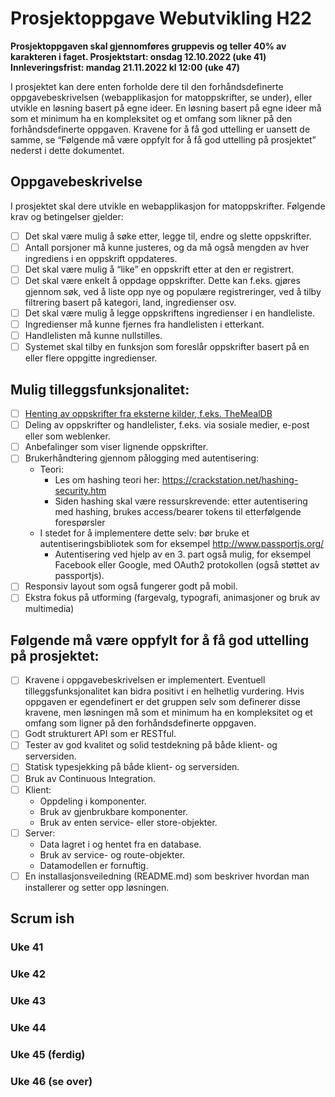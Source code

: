 # Prosjektoppgave Webutvikling H22

**Prosjektoppgaven skal gjennomføres gruppevis og teller 40% av karakteren i faget.
Prosjektstart: onsdag 12.10.2022 (uke 41)
Innleveringsfrist: mandag 21.11.2022 kl 12:00 (uke 47)**

I prosjektet kan dere enten forholde dere til den forhåndsdefinerte oppgavebeskrivelsen
(webapplikasjon for matoppskrifter, se under), eller utvikle en løsning basert på egne ideer. En
løsning basert på egne ideer må som et minimum ha en kompleksitet og et omfang som likner
på den forhåndsdefinerte oppgaven. Kravene for å få god uttelling er uansett de samme, se
“Følgende må være oppfylt for å få god uttelling på prosjektet” nederst i dette dokumentet.

## Oppgavebeskrivelse

I prosjektet skal dere utvikle en webapplikasjon for matoppskrifter. Følgende krav og betingelser
gjelder:

-   [ ] Det skal være mulig å søke etter, legge til, endre og slette oppskrifter.
-   [ ] Antall porsjoner må kunne justeres, og da må også mengden av hver ingrediens i en oppskrift oppdateres.
-   [ ] Det skal være mulig å “like” en oppskrift etter at den er registrert.
-   [ ] Det skal være enkelt å oppdage oppskrifter. Dette kan f.eks. gjøres gjennom søk, ved å liste opp nye og populære registreringer, ved å tilby filtrering basert på kategori, land, ingredienser osv.
-   [ ] Det skal være mulig å legge oppskriftens ingredienser i en handleliste.
-   [ ] Ingredienser må kunne fjernes fra handlelisten i etterkant.
-   [ ] Handlelisten må kunne nullstilles.
-   [ ] Systemet skal tilby en funksjon som foreslår oppskrifter basert på en eller flere oppgitte ingredienser.

## Mulig tilleggsfunksjonalitet:

-   [ ] [Henting av oppskrifter fra eksterne kilder, f.eks. TheMealDB](https://www.themealdb.com/api.php)
-   [ ] Deling av oppskrifter og handlelister, f.eks. via sosiale medier, e-post eller som weblenker.
-   [ ] Anbefalinger som viser lignende oppskrifter.
-   [ ] Brukerhåndtering gjennom pålogging med autentisering:
    -   Teori:
        -   Les om hashing teori her: https://crackstation.net/hashing-security.htm
        -   Siden hashing skal være ressurskrevende: etter autentisering med hashing, brukes access/bearer tokens til etterfølgende forespørsler
    -   I stedet for å implementere dette selv: bør bruke et autentiseringsbibliotek som for eksempel http://www.passportjs.org/
        -   Autentisering ved hjelp av en 3. part også mulig, for eksempel Facebook eller Google, med OAuth2 protokollen (også støttet av passportjs).
-   [ ] Responsiv layout som også fungerer godt på mobil.
-   [ ] Ekstra fokus på utforming (fargevalg, typografi, animasjoner og bruk av multimedia)

## Følgende må være oppfylt for å få god uttelling på prosjektet:

-   [ ] Kravene i oppgavebeskrivelsen er implementert. Eventuell tilleggsfunksjonalitet kan bidra positivt i en helhetlig vurdering. Hvis oppgaven er egendefinert er det gruppen selv som definerer disse kravene, men løsningen må som et minimum ha en kompleksitet og et omfang som ligner på den forhåndsdefinerte oppgaven.
-   [ ] Godt strukturert API som er RESTful.
-   [ ] Tester av god kvalitet og solid testdekning på både klient- og serversiden.
-   [ ] Statisk typesjekking på både klient- og serversiden.
-   [ ] Bruk av Continuous Integration.
-   [ ] Klient:
    -   Oppdeling i komponenter.
    -   Bruk av gjenbrukbare komponenter.
    -   Bruk av enten service- eller store-objekter.
-   [ ] Server:
    -   Data lagret i og hentet fra en database.
    -   Bruk av service- og route-objekter.
    -   Datamodellen er fornuftig.
-   [ ] En installasjonsveiledning (README.md) som beskriver hvordan man installerer og setter opp løsningen.

## Scrum ish

### Uke 41

### Uke 42

### Uke 43

### Uke 44

### Uke 45 (ferdig)

### Uke 46 (se over)
